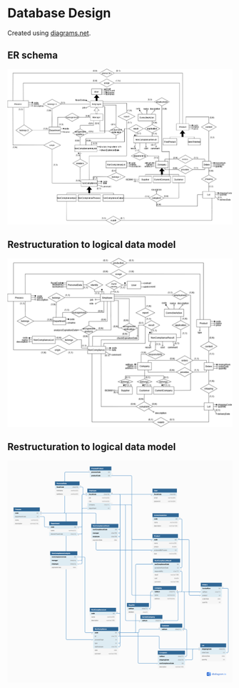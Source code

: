 # Database Design
Created using [diagrams.net](https://app.diagrams.net/).

## ER schema
![ER schema](ER-schema.png?raw=true "ER schema")

## Restructuration to logical data model
![Restructured ER schema](ER-schema-logical-restructured.png?raw=true "Restructured ER schema")
## Restructuration to logical data model

![Logical schema](logical-schema.png?raw=true "Logical schema")
